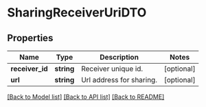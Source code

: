 # SharingReceiverUriDTO

## Properties
Name | Type | Description | Notes
------------ | ------------- | ------------- | -------------
**receiver_id** | **string** | Receiver unique id. | [optional] 
**url** | **string** | Url address for sharing. | [optional] 

[[Back to Model list]](../README.md#documentation-for-models) [[Back to API list]](../README.md#documentation-for-api-endpoints) [[Back to README]](../README.md)


